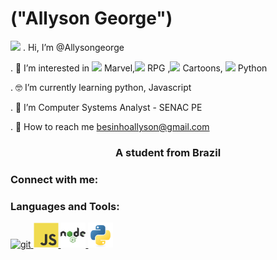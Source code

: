 # ("Allyson George")
<img src="https://i.gifer.com/origin/db/dbd2a4e8f3228a3d2d01e9b3ad180543_w200.gif" width="60px">
. Hi, I’m @Allysongeorge 

. 📎 I’m interested in  <img src="https://25.media.tumblr.com/022659e719b7af722c8fd9f0f6348547/tumblr_n11ui8BhNU1r8bj4ko1_500.gif" width="30px"> Marvel,<img src="https://media4.giphy.com/media/CWcebXJhflE64/200w.gif?cid=6c09b952jqqh2tpqzcf5i1s1fjwoxk4lrcj6b6r7nw2xyh2e&ep=v1_gifs_search&rid=200w.gif&ct=g" width="30px"> RPG ,<img src="https://24.media.tumblr.com/82de22713b2a1aabb887022dfe9f9c2f/tumblr_mh8yl4ojtP1rrsa2po1_500.gif" width="40px"> Cartoons, <img src="https://media1.giphy.com/media/KAq5w47R9rmTuvWOWa/giphy.gif?cid=6c09b952anp64irjw7zmbxcfhm3aspuzvb218ubool2jkn5y&ep=v1_internal_gif_by_id&rid=giphy.gif&ct=g" width="30px"> Python

. 🤓 I’m currently learning python, Javascript  

. 🗿 I’m Computer Systems Analyst - SENAC PE

. 🩻 How to reach me besinhoallyson@gmail.com


<h3 align="center">A student from Brazil</h3>

<h3 align="left">Connect with me:</h3>
<p align="left">
</p>

<h3 align="left">Languages and Tools:</h3>
<p align="left"> <a href="https://git-scm.com/" target="_blank" rel="noreferrer"> <img src="https://www.vectorlogo.zone/logos/git-scm/git-scm-icon.svg" alt="git" width="40" height="40"/> </a> <a href="https://developer.mozilla.org/en-US/docs/Web/JavaScript" target="_blank" rel="noreferrer"> <img src="https://raw.githubusercontent.com/devicons/devicon/master/icons/javascript/javascript-original.svg" alt="javascript" width="40" height="40"/> </a> <a href="https://nodejs.org" target="_blank" rel="noreferrer"> <img src="https://raw.githubusercontent.com/devicons/devicon/master/icons/nodejs/nodejs-original-wordmark.svg" alt="nodejs" width="40" height="40"/> </a> <a href="https://www.python.org" target="_blank" rel="noreferrer"> <img src="https://raw.githubusercontent.com/devicons/devicon/master/icons/python/python-original.svg" alt="python" width="40" height="40"/> </a> </p>



<!---
Allysongeorge/Allysongeorge is a ✨ special ✨ repository because its `README.md` (this file) appears on your GitHub profile.
You can click the Preview link to take a look at your changes.

<a href="" -> Esse só é mudar o link

--->
